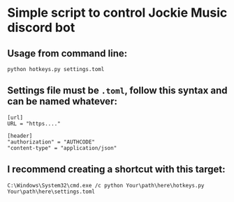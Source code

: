 # Simple script to control Jockie Music discord bot

## Usage from command line:

    python hotkeys.py settings.toml

## Settings file must be `.toml`, follow this syntax and can be named whatever:

    [url]
    URL = "https...."

    [header]
    "authorization" = "AUTHCODE"
    "content-type" = "application/json"

## I recommend creating a shortcut with this target:

    C:\Windows\System32\cmd.exe /c python Your\path\here\hotkeys.py Your\path\here\settings.toml